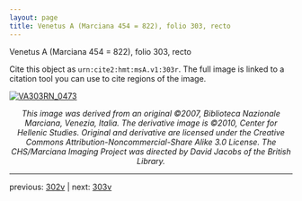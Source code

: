 ```yaml
---
layout: page
title: Venetus A (Marciana 454 = 822), folio 303, recto
---
```


Venetus A (Marciana 454 = 822), folio 303, recto

Cite this object as `urn:cite2:hmt:msA.v1:303r`.  The full image is linked to a citation tool you can use to cite regions of the image.

[![VA303RN_0473](http://www.homermultitext.org/iipsrv?IIIF=/project/homer/pyramidal/deepzoom/hmt/vaimg/2017a/VA303RN_0473.tif/full/800,/0/default.jpg)](http://www.homermultitext.org/ict2/?urn=urn:cite2:hmt:vaimg.2017a:VA303RN_0473) 

<p style="text-align: center; font-style: italic;">This image was derived from an original ©2007, Biblioteca Nazionale Marciana, Venezia, Italia. The derivative image is ©2010, Center for Hellenic Studies. Original and derivative are licensed under the Creative Commons Attribution-Noncommercial-Share Alike 3.0 License. The CHS/Marciana Imaging Project was directed by David Jacobs of the British Library.</p>

---

previous: [302v](../302v/) | next: [303v](../303v/)